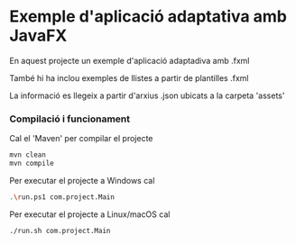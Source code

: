 # Exemple d'aplicació adaptativa amb JavaFX #

En aquest projecte un exemple d'aplicació adaptadiva amb .fxml

També hi ha inclou exemples de llistes a partir de plantilles .fxml

La informació es llegeix a partir d'arxius .json ubicats a la carpeta 'assets'

### Compilació i funcionament ###

Cal el 'Maven' per compilar el projecte
```bash
mvn clean
mvn compile
```

Per executar el projecte a Windows cal
```bash
.\run.ps1 com.project.Main
```

Per executar el projecte a Linux/macOS cal
```bash
./run.sh com.project.Main
```

